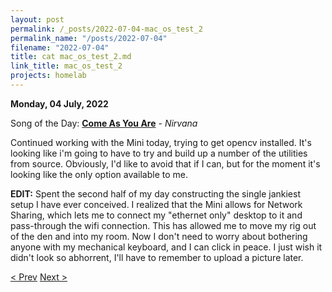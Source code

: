 ```yaml
---
layout: post
permalink: /_posts/2022-07-04-mac_os_test_2
permalink_name: "/posts/2022-07-04"
filename: "2022-07-04"
title: cat mac_os_test_2.md
link_title: mac_os_test_2
projects: homelab
---
```

**Monday, 04 July, 2022**

Song of the Day: [**Come As You Are**](https://youtu.be/vabnZ9-ex7o) - *Nirvana*

Continued working with the Mini today, trying to get opencv installed. It's looking like i'm going to have to try and build up a number of the utilities from source. Obviously, I'd like to avoid that if I can, but for the moment it's looking like the only option available to me.

**EDIT:** Spent the second half of my day constructing the single jankiest setup I have ever conceived. I realized that the Mini allows for Network Sharing, which lets me to connect my "ethernet only" desktop to it and pass-through the wifi connection. This has allowed me to move my rig out of the den and into my room. Now I don't need to worry about bothering anyone with my mechanical keyboard, and I can click in peace. I just wish it didn't look so abhorrent, I'll have to remember to upload a picture later.

[< Prev](/_posts/2022-07-03-mac_os_test)    [Next >](/_posts/2022-07-05-jsc_day_18)
